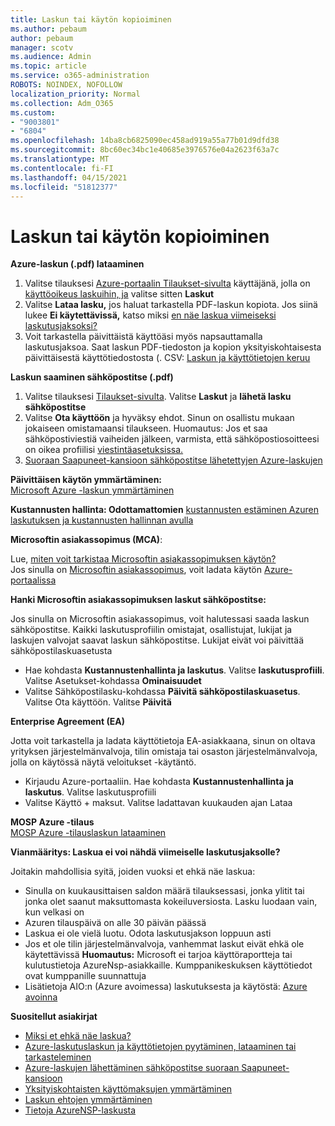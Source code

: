 ```yaml
---
title: Laskun tai käytön kopioiminen
ms.author: pebaum
author: pebaum
manager: scotv
ms.audience: Admin
ms.topic: article
ms.service: o365-administration
ROBOTS: NOINDEX, NOFOLLOW
localization_priority: Normal
ms.collection: Adm_O365
ms.custom:
- "9003801"
- "6804"
ms.openlocfilehash: 14ba8cb6825090ec458ad919a55a77b01d9dfd38
ms.sourcegitcommit: 8bc60ec34bc1e40685e3976576e04a2623f63a7c
ms.translationtype: MT
ms.contentlocale: fi-FI
ms.lasthandoff: 04/15/2021
ms.locfileid: "51812377"
---
```

# <a name="get-a-copy-of-your-bill-or-usage"></a>Laskun tai käytön kopioiminen

**Azure-laskun (.pdf) lataaminen**

1. Valitse tilauksesi [Azure-portaalin Tilaukset-sivulta](https://portal.azure.com/#blade/Microsoft_Azure_Billing/SubscriptionsBlade) käyttäjänä, jolla on [käyttöoikeus laskuihin, ja](https://docs.microsoft.com/azure/cost-management-billing/manage/manage-billing-access?WT.mc_id=Portal-Microsoft_Azure_Support) valitse sitten **Laskut**
2. Valitse **Lataa lasku,** jos haluat tarkastella PDF-laskun kopiota. Jos siinä lukee **Ei käytettävissä,** katso miksi [en näe laskua viimeiseksi laskutusjaksoksi?](https://docs.microsoft.com/azure/cost-management-billing/manage/download-azure-invoice-daily-usage-date?WT.mc_id=Portal-Microsoft_Azure_Support#noinvoice)
3. Voit tarkastella päivittäistä käyttöäsi myös napsauttamalla laskutusjaksoa. Saat laskun PDF-tiedoston ja kopion yksityiskohtaisesta päivittäisestä käyttötiedostosta (. CSV: [Laskun ja käyttötietojen keruu](https://docs.microsoft.com/azure/cost-management-billing/manage/download-azure-invoice-daily-usage-date?WT.mc_id=Portal-Microsoft_Azure_Support)

**Laskun saaminen sähköpostitse (.pdf)**

1. Valitse tilauksesi [Tilaukset-sivulta](https://ms.portal.azure.com/#blade/Microsoft_Azure_Billing/SubscriptionsBlade). Valitse **Laskut** ja **lähetä lasku sähköpostitse**
2. Valitse **Ota käyttöön** ja hyväksy ehdot. Sinun on osallistu mukaan jokaiseen omistamaansi tilaukseen. Huomautus: Jos et saa sähköpostiviestiä vaiheiden jälkeen, varmista, että sähköpostiosoitteesi on oikea profiilisi [viestintäasetuksissa.](https://account.windowsazure.com/profile)
3. [Suoraan Saapuneet-kansioon sähköpostitse lähetettyjen Azure-laskujen](https://azure.microsoft.com/blog/azure-email-invoices/)

**Päivittäisen käytön ymmärtäminen:**  
 [Microsoft Azure -laskun ymmärtäminen](https://docs.microsoft.com/azure/cost-management-billing/understand/review-individual-bill?WT.mc_id=Portal-Microsoft_Azure_Support)  

**Kustannusten hallinta: Odottamattomien** [kustannusten estäminen Azuren laskutuksen ja kustannusten hallinnan avulla](https://docs.microsoft.com/azure/cost-management-billing/manage/getting-started?WT.mc_id=Portal-Microsoft_Azure_Support)  

**Microsoftin asiakassopimus (MCA)**:

Lue,  [miten voit tarkistaa Microsoftin asiakassopimuksen käytön?](https://docs.microsoft.com/azure/cost-management-billing/manage/download-azure-invoice-daily-usage-date?WT.mc_id=Portal-Microsoft_Azure_Support#check-access-to-a-microsoft-customer-agreement)  
Jos sinulla on [Microsoftin asiakassopimus](https://docs.microsoft.com/azure/cost-management-billing/manage/download-azure-invoice-daily-usage-date?WT.mc_id=Portal-Microsoft_Azure_Support#check-access-to-a-microsoft-customer-agreement), voit ladata käytön [Azure-portaalissa](https://portal.azure.com/)

**Hanki Microsoftin asiakassopimuksen laskut sähköpostitse:**

Jos sinulla on Microsoftin asiakassopimus, voit halutessasi saada laskun sähköpostitse. Kaikki laskutusprofiilin omistajat, osallistujat, lukijat ja laskujen valvojat saavat laskun sähköpostitse. Lukijat eivät voi päivittää sähköpostilaskuasetusta

- Hae kohdasta **Kustannustenhallinta ja laskutus**. Valitse **laskutusprofiili**. Valitse Asetukset-kohdassa **Ominaisuudet**
- Valitse Sähköpostilasku-kohdassa **Päivitä sähköpostilaskuasetus**. Valitse Ota käyttöön. Valitse **Päivitä**

**Enterprise Agreement (EA)**

Jotta voit tarkastella ja ladata käyttötietoja EA-asiakkaana, sinun on oltava yrityksen järjestelmänvalvoja, tilin omistaja tai osaston järjestelmänvalvoja, jolla on käytössä näytä veloitukset -käytäntö.

- Kirjaudu Azure-portaaliin. Hae kohdasta **Kustannustenhallinta ja laskutus**. Valitse laskutusprofiili
- Valitse Käyttö + maksut. Valitse ladattavan kuukauden ajan Lataa

**MOSP Azure -tilaus**  
[MOSP Azure -tilauslaskun lataaminen](https://docs.microsoft.com/azure/cost-management-billing/understand/download-azure-invoice?WT.mc_id=Portal-Microsoft_Azure_Support#download-your-mosp-azure-subscription-invoice)

**Vianmääritys: Laskua ei voi nähdä viimeiselle laskutusjaksolle?**

Joitakin mahdollisia syitä, joiden vuoksi et ehkä näe laskua:

- Sinulla on kuukausittaisen saldon määrä tilauksessasi, jonka ylitit tai jonka olet saanut maksuttomasta kokeiluversiosta. Lasku luodaan vain, kun velkasi on
- Azuren tilauspäivä on alle 30 päivän päässä
- Laskua ei ole vielä luotu. Odota laskutusjakson loppuun asti
- Jos et ole tilin järjestelmänvalvoja, vanhemmat laskut eivät ehkä ole käytettävissä **Huomautus:** Microsoft ei tarjoa käyttöraportteja tai kulutustietoja AzureNsp-asiakkaille. Kumppanikeskuksen käyttötiedot ovat kumppanille suunnattuja
- Lisätietoja AIO:n (Azure avoimessa) laskutuksesta ja käytöstä: [Azure avoinna](https://azure.microsoft.com/offers/ms-azr-0111p/)

**Suositellut asiakirjat**

- [Miksi et ehkä näe laskua?](https://docs.microsoft.com/azure/cost-management-billing/understand/download-azure-invoice?WT.mc_id=Portal-Microsoft_Azure_Support#noinvoice)
- [Azure-laskutuslaskun ja käyttötietojen pyytäminen, lataaminen tai tarkasteleminen](https://docs.microsoft.com/azure/cost-management-billing/manage/download-azure-invoice-daily-usage-date?WT.mc_id=Portal-Microsoft_Azure_Support)
- [Azure-laskujen lähettäminen sähköpostitse suoraan Saapuneet-kansioon](https://docs.microsoft.com/azure/cost-management-billing/manage/download-azure-invoice-daily-usage-date?WT.mc_id=Portal-Microsoft_Azure_Support)
- [Yksityiskohtaisten käyttömaksujen ymmärtäminen](https://docs.microsoft.com/azure/cost-management-billing/understand/review-individual-bill?WT.mc_id=Portal-Microsoft_Azure_Support#csv)
- [Laskun ehtojen ymmärtäminen](https://docs.microsoft.com/azure/cost-management-billing/understand/understand-invoice?WT.mc_id=Portal-Microsoft_Azure_Support)
- [Tietoja AzureNSP-laskusta](https://docs.microsoft.com/partner-center/azure-plan-lp?WT.mc_id=Portal-Microsoft_Azure_Support)
